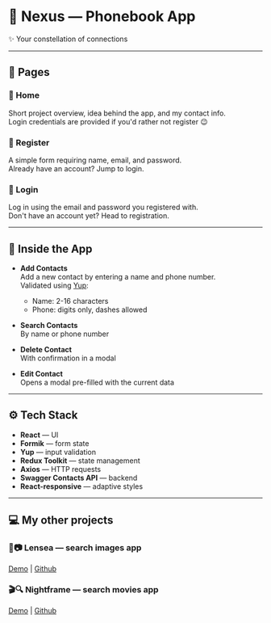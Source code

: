 # 💫 Nexus — Phonebook App

✨ Your constellation of connections

---

## 📄 Pages

### 🔸 Home

Short project overview, idea behind the app, and my contact info.  
Login credentials are provided if you'd rather not register 😉

### 🔸 Register

A simple form requiring name, email, and password.  
Already have an account? Jump to login.

### 🔸 Login

Log in using the email and password you registered with.  
Don't have an account yet? Head to registration.

---

## 📱 Inside the App

- **Add Contacts**  
  Add a new contact by entering a name and phone number.  
  Validated using [Yup](https://github.com/jquense/yup):

  - Name: 2-16 characters
  - Phone: digits only, dashes allowed

- **Search Contacts**  
  By name or phone number

- **Delete Contact**  
  With confirmation in a modal

- **Edit Contact**  
  Opens a modal pre-filled with the current data

---

## ⚙️ Tech Stack

- **React** — UI
- **Formik** — form state
- **Yup** — input validation
- **Redux Toolkit** — state management
- **Axios** — HTTP requests
- **Swagger Contacts API** — backend
- **React-responsive** — adaptive styles

---

## 💻 My other projects

### 🔎📷 Lensea — search images app

[Demo](https://lensea-search-images-txbjzlz14-sofis-projects-f6b2a04f.vercel.app/) |
[Github](https://github.com/sofi-dobriak/lensea-search-images-app)

### 🎬🔍 Nightframe — search movies app

[Demo]() |
[Github]()
